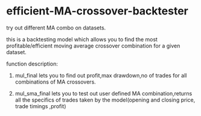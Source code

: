 # efficient-MA-crossover-backtester
try out different MA combo on datasets.

this is a backtesting model which allows you to find the most profitable/efficient moving average crossover combination for a given dataset.

function description:

1) mul_final
lets you to find out profit,max drawdown,no of trades for all combinations of MA crossovers.

2) mul_sma_final
lets you to test out user defined MA combination,returns all the specifics of trades taken by the model(opening and closing price, trade timings ,profit)

